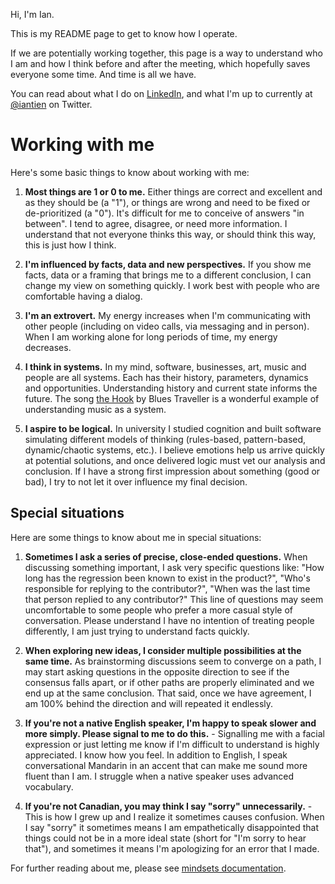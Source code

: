 Hi, I'm Ian. 

This is my README page to get to know how I operate.  

If we are potentially working together, this page is a way to understand who I am and how I think before and after the meeting, which hopefully saves everyone some time. And time is all we have.

You can read about what I do on [LinkedIn](https://www.linkedin.com/in/iantien/), and what I'm up to currently at [@iantien](https://twitter.com/iantien) on Twitter. 

# Working with me

Here's some basic things to know about working with me: 

1. **Most things are 1 or 0 to me.** Either things are correct and excellent and as they should be (a "1"), or things are wrong and need to be fixed or de-prioritized (a "0"). It's difficult for me to conceive of answers "in between". I tend to agree, disagree, or need more information. I understand that not everyone thinks this way, or should think this way, this is just how I think. 

2. **I'm influenced by facts, data and new perspectives.** If you show me facts, data or a framing that brings me to a different conclusion, I can change my view on something quickly. I work best with people who are comfortable having a dialog. 

3. **I'm an extrovert.** My energy increases when I'm communicating with other people (including on video calls, via messaging and in person). When I am working alone for long periods of time, my energy decreases. 

4. **I think in systems.** In my mind, software, businesses, art, music and people are all systems. Each has their history, parameters, dynamics and opportunities. Understanding history and current state informs the future. The song [the Hook](http://www.avclub.com/article/why-hook-by-blues-traveler-is-actually-a-pretty-ge-83392) by Blues Traveller is a wonderful example of understanding music as a system. 

5. **I aspire to be logical.** In university I studied cognition and built software simulating different models of thinking (rules-based, pattern-based, dynamic/chaotic systems, etc.). I believe emotions help us arrive quickly at potential solutions, and once delivered logic must vet our analysis and conclusion. If I have a strong first impression about something (good or bad), I try to not let it over influence my final decision. 

## Special situations

Here are some things to know about me in special situations: 

1. **Sometimes I ask a series of precise, close-ended questions.** When discussing something important, I ask very specific questions like: "How long has the regression been known to exist in the product?", "Who's responsible for replying to the contributor?", "When was the last time that person replied to any contributor?" This line of questions may seem uncomfortable to some people who prefer a more casual style of conversation. Please understand I have no intention of treating people differently, I am just trying to understand facts quickly. 

2. **When exploring new ideas, I consider multiple possibilities at the same time.** As brainstorming discussions seem to converge on a path, I may start asking questions in the opposite direction to see if the consensus falls apart, or if other paths are properly eliminated and we end up at the same conclusion. That said, once we have agreement, I am 100% behind the direction and will repeated it endlessly.

3. **If you're not a native English speaker, I'm happy to speak slower and more simply. Please signal to me to do this.** - Signalling me with a facial expression or just letting me know if I'm difficult to understand is highly appreciated. I know how you feel. In addition to English, I speak conversational Mandarin in an accent that can make me sound more fluent than I am. I struggle when a native speaker uses advanced vocabulary.

4. **If you're not Canadian, you may think I say "sorry" unnecessarily.** - This is how I grew up and I realize it sometimes causes confusion. When I say "sorry" it sometimes means I am empathetically disappointed that things could not be in a more ideal state (short for "I'm sorry to hear that"), and sometimes it means I'm apologizing for an error that I made. 

For further reading about me, please see [mindsets documentation](mindsets).
